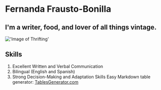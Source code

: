 # Fernanda Frausto-Bonilla
## I'm a writer, food, and lover of all things vintage.  
!['Image of Thrifting'](https://www.goodwillsew.com/hs-fs/hubfs/Interiror%20Thrifter.jpg?width=1200&name=Interiror%20Thrifter.jpg)
## Skills
1. Excellent Written and Verbal Communication
2. Bilingual (English and Spanish)
3. Strong Decision-Making and Adaptation Skills 
Easy Markdown table generator:
[TablesGenerator.com](https://www.tablesgenerator.com/markdown_tables)
